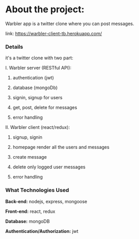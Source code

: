 About the project:
============

Warbler app is a twitter clone where you can post messages.

link: https://warbler-client-tb.herokuapp.com/

### Details

it's a twitter clone with two part:

I. Warbler server (RESTful API):

1. authentication (jwt)

2. database (mongoDb)

3. signin, signup for users

4. get, post, delete for messages

5. error handling

II. Warbler client (react/redux):

1. signup, signin

2. homepage render all the users and messages

3. create message

4. delete only logged user messages

5. error handling

### What Technologies Used

**Back-end:** nodejs, express, mongoose

**Front-end:** react, redux

**Database:** mongoDB

**Authentication/Authorization:** jwt
